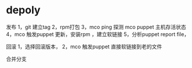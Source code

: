 depoly
======

发布
1，git 建立tag
2，rpm打包
3，mco ping 探测 mco puppet  主机存活状态
4，mco 触发puppet 更新，安装rpm ，建立软链接
5，分析puppet report file，


回滚
1，选择回滚版本，
2，mco 触发puppet 直接软链接到老的文件



合并分支




